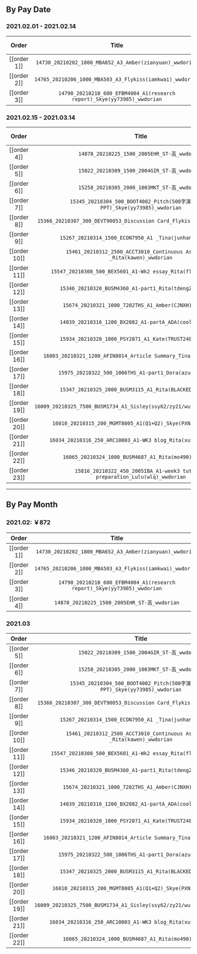 ## By Pay Date

### 2021.02.01 - 2021.02.14

|    Order    |                                  Title                                   | Workload |    Due Time    |
|:-----------:|:------------------------------------------------------------------------:|:--------:|:--------------:|
| [[order 1]] |         `14730_20210202_1800_MBA652_A3_Amber(zianyuan)_wwdorian`         |   1800   | 02.02 24:00  |
| [[order 2]] |        `14765_20210206_1000_MBA503_A3_Flykiss(iamkwai)_wwdorian`         |   1184   | 02.06 22:00  |
| [[order 3]] | `14790_20210210_600_EFBM4004_A1(research report)_Skye(yy73985)_wwdorian` |   732    | 02.10 24:00  |

### 2021.02.15 - 2021.03.14

|    Order     |                                     Title                                      | Workload |  Due Time   |
|:------------:|:------------------------------------------------------------------------------:|:--------:|:-----------:|
| [[order 4]]  |                  `14878_20210225_1500_2005EHR_ST-高_wwdorian`                  |   1500   | 02.25 18:00 |
| [[order 5]]  |                  `15022_20210309_1500_2004GIR_ST-高_wwdorian`                  |   1500   | 03.09 18:00 |
| [[order 6]]  |                  `15258_20210305_2000_1003MKT_ST-高_wwdorian`                  |   2526   | 03.05 18:00 |
| [[order 7]]  | `15345_20210304_500_BOOT4002_Pitch(500字演讲稿+5页PPT)_Skye(yy73985)_wwdorian` |   750    | 03.04 21:00 |
| [[order 8]]  |    `15366_20210307_300_DEVT90053_Discussion Card_Flykiss(LQZ000)_wwdorian`     |   300    | 03.07 22:00 |
| [[order 9]]  |            `15267_20210314_1500_ECON7950_A1 _Tina(junhan)_wwdorian`            |   1500   | 03.14 24:00 |
| [[order 10]] |   `15461_20210312_2500_ACCT3010_Continuous Assessment _Rita(kawen)_wwdorian`   |   2500   | 03.12 22:00 |
| [[order 11]] |         `15547_20210308_500_BEX5601_A1-Wk2 essay_Rita(flame)_wwdorian`         |   550    | 03.08 20:00 |
| [[order 12]] |            `15346_20210320_BUSM4360_A1-part1_Rita(tdeng2)_wwdorian`            |   1000   | 03.20 20:00 |
| [[order 13]] |             `15674_20210321_1000_7202THS_A1_Amber(CJNXH)_wwdorian`             |   1000   | 03.21 24:00 |
| [[order 14]] |            `14839_20210316_1200_BX2082_A1-partA_ADA(cool)_wwdorian`            |   1200   | 03.16 18:00 |
| [[order 15]] |            `15934_20210320_1000_PSY2071_A1_Kate(TRUST248)_wwdorian`            |   2000   | 03.20 24:00 |
| [[order 16]] |      `16003_20210321_1200_AFIN8014_Article Summary_Tina(vkkie)_wwdorian`       |   1200   | 03.21 24:00 |
| [[order 17]] |           `15975_20210322_500_1006THS_A1-part1_Dora(azuo)_wwdorian`            |   500    | 03.22 22:00 |
| [[order 18]] |            `15347_20210325_2000_BUSM3115_A1_Rita(BLACKED)_wwdorian`            |   2000   | 03.25 22:00 |
| [[order 19]] |   `16009_20210325_7500_BUSM1734_A1_Sisley(ssy62/zy21/wu14/shi218)_wwdorian`    |   8250   | 03.25 22:00 |
| [[order 20]] |         `16010_20210315_200_MGMT8005_A1(Q1+Q2)_Skye(PXN397)_wwdorian`          |   300    | 03.15 24:00 |
| [[order 21]] |        `16034_20210316_250_ARC10003_A1-WK3 blog_Rita(xuyuan)_wwdorian`         |   250    | 03.16 18:00 |
| [[order 22]] |             `16065_20210324_1000_BUSM4687_A1_Rita(mo490)_wwdorian`             |   1000   | 03.24 24:00 |
| [[order 23]] | `15816_20210322_450_2005IBA_A1-week3 tutorial preparation_Lulu(wlq)_wwdorian`  |   450    | 03.22 22:00 |





---





## By Pay Month

### 2021.02: ￥872

|    Order    |                                  Title                                   | Workload |
|:-----------:|:------------------------------------------------------------------------:|:--------:|
| [[order 1]] |         `14730_20210202_1800_MBA652_A3_Amber(zianyuan)_wwdorian`         |   1800   |
| [[order 2]] |        `14765_20210206_1000_MBA503_A3_Flykiss(iamkwai)_wwdorian`         |   1184   |
| [[order 3]] | `14790_20210210_600_EFBM4004_A1(research report)_Skye(yy73985)_wwdorian` |   732    |
| [[order 4]] |               `14878_20210225_1500_2005EHR_ST-高_wwdorian`               |   1500   |

### 2021.03

|    Order     |                                     Title                                      | Workload |
|:------------:|:------------------------------------------------------------------------------:|:--------:|
| [[order 5]]  |                  `15022_20210309_1500_2004GIR_ST-高_wwdorian`                  |   1500   |
| [[order 6]]  |                  `15258_20210305_2000_1003MKT_ST-高_wwdorian`                  |   2526   |
| [[order 7]]  | `15345_20210304_500_BOOT4002_Pitch(500字演讲稿+5页PPT)_Skye(yy73985)_wwdorian` |   750    |
| [[order 8]]  |    `15366_20210307_300_DEVT90053_Discussion Card_Flykiss(LQZ000)_wwdorian`     |   300    |
| [[order 9]]  |            `15267_20210314_1500_ECON7950_A1 _Tina(junhan)_wwdorian`            |   1500   |
| [[order 10]] |   `15461_20210312_2500_ACCT3010_Continuous Assessment _Rita(kawen)_wwdorian`   |   2500   |
| [[order 11]] |         `15547_20210308_500_BEX5601_A1-Wk2 essay_Rita(flame)_wwdorian`         |   550    |
| [[order 12]] |            `15346_20210320_BUSM4360_A1-part1_Rita(tdeng2)_wwdorian`            |   1000   |
| [[order 13]] |             `15674_20210321_1000_7202THS_A1_Amber(CJNXH)_wwdorian`             |   1000   |
| [[order 14]] |            `14839_20210316_1200_BX2082_A1-partA_ADA(cool)_wwdorian`            |   1200   |
| [[order 15]] |            `15934_20210320_1000_PSY2071_A1_Kate(TRUST248)_wwdorian`            |   2000   |
| [[order 16]] |      `16003_20210321_1200_AFIN8014_Article Summary_Tina(vkkie)_wwdorian`       |   1200   |
| [[order 17]] |           `15975_20210322_500_1006THS_A1-part1_Dora(azuo)_wwdorian`            |   500    |
| [[order 18]] |            `15347_20210325_2000_BUSM3115_A1_Rita(BLACKED)_wwdorian`            |   2000   |
| [[order 20]] |         `16010_20210315_200_MGMT8005_A1(Q1+Q2)_Skye(PXN397)_wwdorian`          |   300    |
| [[order 19]] |   `16009_20210325_7500_BUSM1734_A1_Sisley(ssy62/zy21/wu14/shi218)_wwdorian`    |   8250   |
| [[order 21]] |        `16034_20210316_250_ARC10003_A1-WK3 blog_Rita(xuyuan)_wwdorian`         |   250    |
| [[order 22]] |             `16065_20210324_1000_BUSM4687_A1_Rita(mo490)_wwdorian`             |   1000   |



